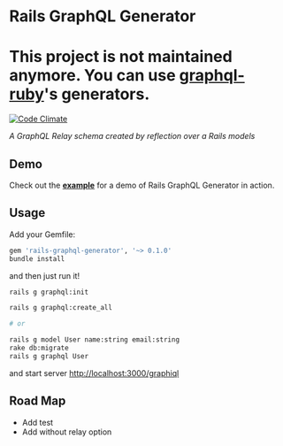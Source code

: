 # Rails GraphQL Generator

# This project is not maintained anymore. You can use [graphql-ruby](https://github.com/rmosolgo/graphql-ruby)'s generators.

[![Code Climate](https://codeclimate.com/github/movielala/rails-graphql-generator/badges/gpa.svg)](https://codeclimate.com/github/movielala/rails-graphql-generator)

*A GraphQL Relay schema created by reflection over a Rails models*

## Demo
Check out the **[example](https://github.com/movielala/rails-graphql-generator-demo)** for a demo of Rails GraphQL Generator in action.

## Usage
Add your Gemfile:

```bash
gem 'rails-graphql-generator', '~> 0.1.0'
bundle install
```

and then just run it!

```bash
rails g graphql:init

rails g graphql:create_all

# or

rails g model User name:string email:string
rake db:migrate
rails g graphql User
```

and start server [http://localhost:3000/graphiql](http://localhost:3000/graphiql)

## Road Map

* Add test
* Add without relay option
